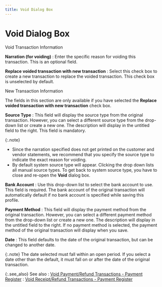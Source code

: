 ```yaml
---
title: Void Dialog Box
---
```


# Void Dialog Box


Void Transaction Information


**Narration (for voiding)**
: Enter the specific reason for voiding this transaction.  This is an optional field.


**Replace voided transaction with new transaction**
: Select this check box to create a new transaction  to replace the voided transaction. This check box is unselected by default.


New Transaction Information


The fields in this section are only available if you have selected the  **Replace voided transaction with new transaction**  check box.


**Source Type**
: This field will display the source type from the  original transaction. However, you can select a different source type  from the drop-down list or create a new one. The description will display  in the untitled field to the right. This field is mandatory.


{:.note}
- Since the narration  specified does not get printed on the customer and vendor statements,  we recommend that you specify the source type to indicate the exact reason  for voiding.
- By default system  source type will appear. Clicking the drop down lists all manual source  types. To get back to system source type, you have to close and re-open  the **Void** dialog box.


**Bank Account**
: Use this drop-down list to select the bank account  to use. This field is required. The bank account of the original transaction  will automatically default if no bank account is specified while saving  this profile.


**Payment Method**
: This field will display the payment method from  the original transaction. However, you can select a different payment  method from the drop-down list or create a new one. The description will  display in the untitled field to the right. If no payment method is selected,  the payment method of the original transaction will display when you save.


**Date**
: This field defaults to the date of the original  transaction, but can be changed to another date.


{:.note}
The date selected must fall within an open  period. If you select a date other than the default, it must fall on or  after the date of the original transaction.


{:.see_also}
See also
: [Void  Payment/Refund Transactions - Payment Register]({{site.acc_baseurl}}/payment-register/wizard/browser/voiding-transactions-payment-register/voiding_transactions_from_the_payment_register.html)
: [Void  Receipt/Refund Transactions - Payment Register]({{site.acc_baseurl}}/payment-register/wizard/browser/voiding-transactions-payment-register/voiding_receipt_refund_transactions_payment_register.html)
